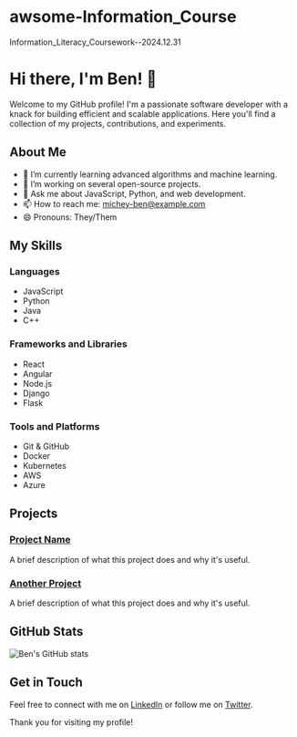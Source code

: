 # awsome-Information_Course
Information_Literacy_Coursework--2024.12.31

# Hi there, I'm Ben! 👋

Welcome to my GitHub profile! I'm a passionate software developer with a knack for building efficient and scalable applications. Here you'll find a collection of my projects, contributions, and experiments.

## About Me

- 🌱 I’m currently learning advanced algorithms and machine learning.
- 🔭 I’m working on several open-source projects.
- 💬 Ask me about JavaScript, Python, and web development.
- 📫 How to reach me: [michey-ben@example.com](mailto:michey-ben@example.com)
- 😄 Pronouns: They/Them

## My Skills

### Languages
- JavaScript
- Python
- Java
- C++

### Frameworks and Libraries
- React
- Angular
- Node.js
- Django
- Flask

### Tools and Platforms
- Git & GitHub
- Docker
- Kubernetes
- AWS
- Azure

## Projects

### [Project Name](https://github.com/MICHEY-Ben/project-name)
A brief description of what this project does and why it's useful.

### [Another Project](https://github.com/MICHEY-Ben/another-project)
A brief description of what this project does and why it's useful.

## GitHub Stats

![Ben's GitHub stats](https://github-readme-stats.vercel.app/api?username=MICHEY-Ben&show_icons=true&theme=radical)

## Get in Touch

Feel free to connect with me on [LinkedIn](https://www.linkedin.com/in/michey-ben) or follow me on [Twitter](https://twitter.com/micheyben).

Thank you for visiting my profile!
